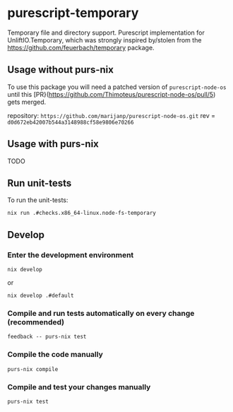 # purescript-temporary
Temporary file and directory support. Purescript implementation for UnliftIO.Temporary, which was strongly inspired by/stolen from the https://github.com/feuerbach/temporary package.

## Usage without purs-nix

To use this package you will need a patched version of `purescript-node-os` until this [PR}(https://github.com/Thimoteus/purescript-node-os/pull/5) gets merged.

repository: `https://github.com/marijanp/purescript-node-os.git`
rev = `d0d672eb42007b544a3148988cf58e9806e70266`

## Usage with purs-nix

TODO

## Run unit-tests

To run the unit-tests:
```
nix run .#checks.x86_64-linux.node-fs-temporary
```
## Develop

### Enter the development environment

```
nix develop
```
or
```
nix develop .#default
```

### Compile and run tests automatically on every change (recommended)

```
feedback -- purs-nix test
```

### Compile the code manually

```
purs-nix compile
```

### Compile and test your changes manually

```
purs-nix test
```


